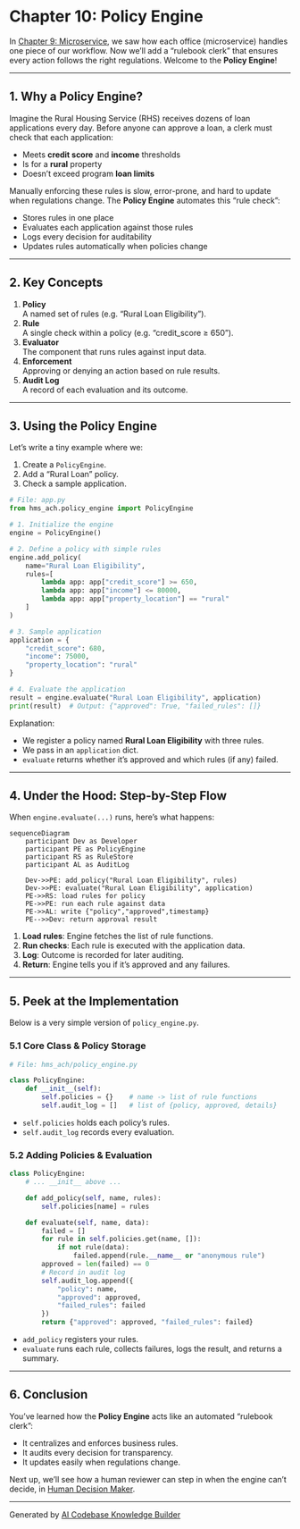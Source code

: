 # Chapter 10: Policy Engine

In [Chapter 9: Microservice](09_microservice_.md), we saw how each office (microservice) handles one piece of our workflow. Now we’ll add a “rulebook clerk” that ensures every action follows the right regulations. Welcome to the **Policy Engine**!

---

## 1. Why a Policy Engine?

Imagine the Rural Housing Service (RHS) receives dozens of loan applications every day. Before anyone can approve a loan, a clerk must check that each application:

- Meets **credit score** and **income** thresholds  
- Is for a **rural** property  
- Doesn’t exceed program **loan limits**

Manually enforcing these rules is slow, error-prone, and hard to update when regulations change. The **Policy Engine** automates this “rule check”:

- Stores rules in one place  
- Evaluates each application against those rules  
- Logs every decision for auditability  
- Updates rules automatically when policies change

---

## 2. Key Concepts

1. **Policy**  
   A named set of rules (e.g. “Rural Loan Eligibility”).  
2. **Rule**  
   A single check within a policy (e.g. “credit_score ≥ 650”).  
3. **Evaluator**  
   The component that runs rules against input data.  
4. **Enforcement**  
   Approving or denying an action based on rule results.  
5. **Audit Log**  
   A record of each evaluation and its outcome.

---

## 3. Using the Policy Engine

Let’s write a tiny example where we:

1. Create a `PolicyEngine`.  
2. Add a “Rural Loan” policy.  
3. Check a sample application.

```python
# File: app.py
from hms_ach.policy_engine import PolicyEngine

# 1. Initialize the engine
engine = PolicyEngine()

# 2. Define a policy with simple rules
engine.add_policy(
    name="Rural Loan Eligibility",
    rules=[
        lambda app: app["credit_score"] >= 650,
        lambda app: app["income"] <= 80000,
        lambda app: app["property_location"] == "rural"
    ]
)

# 3. Sample application
application = {
    "credit_score": 680,
    "income": 75000,
    "property_location": "rural"
}

# 4. Evaluate the application
result = engine.evaluate("Rural Loan Eligibility", application)
print(result)  # Output: {"approved": True, "failed_rules": []}
```

Explanation:

- We register a policy named **Rural Loan Eligibility** with three rules.  
- We pass in an `application` dict.  
- `evaluate` returns whether it’s approved and which rules (if any) failed.

---

## 4. Under the Hood: Step-by-Step Flow

When `engine.evaluate(...)` runs, here’s what happens:

```mermaid
sequenceDiagram
    participant Dev as Developer
    participant PE as PolicyEngine
    participant RS as RuleStore
    participant AL as AuditLog

    Dev->>PE: add_policy("Rural Loan Eligibility", rules)
    Dev->>PE: evaluate("Rural Loan Eligibility", application)
    PE->>RS: load rules for policy
    PE->>PE: run each rule against data
    PE->>AL: write {"policy","approved",timestamp}
    PE-->>Dev: return approval result
```

1. **Load rules**: Engine fetches the list of rule functions.  
2. **Run checks**: Each rule is executed with the application data.  
3. **Log**: Outcome is recorded for later auditing.  
4. **Return**: Engine tells you if it’s approved and any failures.

---

## 5. Peek at the Implementation

Below is a very simple version of `policy_engine.py`.

### 5.1 Core Class & Policy Storage

```python
# File: hms_ach/policy_engine.py

class PolicyEngine:
    def __init__(self):
        self.policies = {}    # name -> list of rule functions
        self.audit_log = []   # list of {policy, approved, details}
```

- `self.policies` holds each policy’s rules.  
- `self.audit_log` records every evaluation.

### 5.2 Adding Policies & Evaluation

```python
class PolicyEngine:
    # ... __init__ above ...

    def add_policy(self, name, rules):
        self.policies[name] = rules

    def evaluate(self, name, data):
        failed = []
        for rule in self.policies.get(name, []):
            if not rule(data):
                failed.append(rule.__name__ or "anonymous rule")
        approved = len(failed) == 0
        # Record in audit log
        self.audit_log.append({
            "policy": name,
            "approved": approved,
            "failed_rules": failed
        })
        return {"approved": approved, "failed_rules": failed}
```

- `add_policy` registers your rules.  
- `evaluate` runs each rule, collects failures, logs the result, and returns a summary.

---

## 6. Conclusion

You’ve learned how the **Policy Engine** acts like an automated “rulebook clerk”:

- It centralizes and enforces business rules.  
- It audits every decision for transparency.  
- It updates easily when regulations change.

Next up, we’ll see how a human reviewer can step in when the engine can’t decide, in [Human Decision Maker](11_human_decision_maker_.md).

---

Generated by [AI Codebase Knowledge Builder](https://github.com/The-Pocket/Tutorial-Codebase-Knowledge)